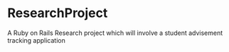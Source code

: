 # ResearchProject
A Ruby on Rails Research project which will involve a student advisement tracking application
